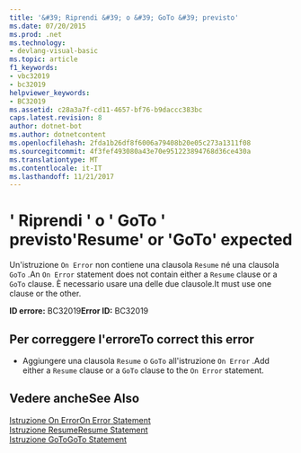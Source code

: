 ```yaml
---
title: '&#39; Riprendi &#39; o &#39; GoTo &#39; previsto'
ms.date: 07/20/2015
ms.prod: .net
ms.technology:
- devlang-visual-basic
ms.topic: article
f1_keywords:
- vbc32019
- bc32019
helpviewer_keywords:
- BC32019
ms.assetid: c28a3a7f-cd11-4657-bf76-b9daccc383bc
caps.latest.revision: 8
author: dotnet-bot
ms.author: dotnetcontent
ms.openlocfilehash: 2fda1b26df8f6006a79408b20e05c273a1311f08
ms.sourcegitcommit: 4f3fef493080a43e70e951223894768d36ce430a
ms.translationtype: MT
ms.contentlocale: it-IT
ms.lasthandoff: 11/21/2017
---
```

# <a name="39resume39-or-39goto39-expected"></a><span data-ttu-id="91947-102">&#39; Riprendi &#39; o &#39; GoTo &#39; previsto</span><span class="sxs-lookup"><span data-stu-id="91947-102">&#39;Resume&#39; or &#39;GoTo&#39; expected</span></span>
<span data-ttu-id="91947-103">Un'istruzione `On Error` non contiene una clausola `Resume` né una clausola `GoTo` .</span><span class="sxs-lookup"><span data-stu-id="91947-103">An `On Error` statement does not contain either a `Resume` clause or a `GoTo` clause.</span></span> <span data-ttu-id="91947-104">È necessario usare una delle due clausole.</span><span class="sxs-lookup"><span data-stu-id="91947-104">It must use one clause or the other.</span></span>  
  
 <span data-ttu-id="91947-105">**ID errore:** BC32019</span><span class="sxs-lookup"><span data-stu-id="91947-105">**Error ID:** BC32019</span></span>  
  
## <a name="to-correct-this-error"></a><span data-ttu-id="91947-106">Per correggere l'errore</span><span class="sxs-lookup"><span data-stu-id="91947-106">To correct this error</span></span>  
  
-   <span data-ttu-id="91947-107">Aggiungere una clausola `Resume` o `GoTo` all'istruzione `On Error` .</span><span class="sxs-lookup"><span data-stu-id="91947-107">Add either a `Resume` clause or a `GoTo` clause to the `On Error` statement.</span></span>  
  
## <a name="see-also"></a><span data-ttu-id="91947-108">Vedere anche</span><span class="sxs-lookup"><span data-stu-id="91947-108">See Also</span></span>  
 [<span data-ttu-id="91947-109">Istruzione On Error</span><span class="sxs-lookup"><span data-stu-id="91947-109">On Error Statement</span></span>](../../visual-basic/language-reference/statements/on-error-statement.md)  
 [<span data-ttu-id="91947-110">Istruzione Resume</span><span class="sxs-lookup"><span data-stu-id="91947-110">Resume Statement</span></span>](../../visual-basic/language-reference/statements/resume-statement.md)  
 [<span data-ttu-id="91947-111">Istruzione GoTo</span><span class="sxs-lookup"><span data-stu-id="91947-111">GoTo Statement</span></span>](../../visual-basic/language-reference/statements/goto-statement.md)
